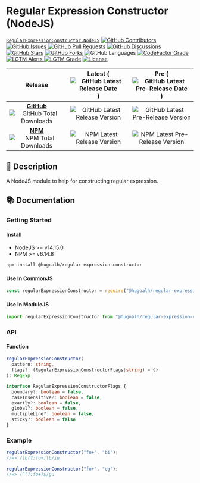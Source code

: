 # Regular Expression Constructor (NodeJS)

[`RegularExpressionConstructor.NodeJS`](https://github.com/hugoalh-studio/regular-expression-constructor-nodejs)
[![GitHub Contributors](https://img.shields.io/github/contributors/hugoalh-studio/regular-expression-constructor-nodejs?label=Contributors&logo=github&logoColor=ffffff&style=flat-square)](https://github.com/hugoalh-studio/regular-expression-constructor-nodejs/graphs/contributors)
[![GitHub Issues](https://img.shields.io/github/issues-raw/hugoalh-studio/regular-expression-constructor-nodejs?label=Issues&logo=github&logoColor=ffffff&style=flat-square)](https://github.com/hugoalh-studio/regular-expression-constructor-nodejs/issues)
[![GitHub Pull Requests](https://img.shields.io/github/issues-pr-raw/hugoalh-studio/regular-expression-constructor-nodejs?label=Pull%20Requests&logo=github&logoColor=ffffff&style=flat-square)](https://github.com/hugoalh-studio/regular-expression-constructor-nodejs/pulls)
[![GitHub Discussions](https://img.shields.io/github/discussions/hugoalh-studio/regular-expression-constructor-nodejs?label=Discussions&logo=github&logoColor=ffffff&style=flat-square)](https://github.com/hugoalh-studio/regular-expression-constructor-nodejs/discussions)
[![GitHub Stars](https://img.shields.io/github/stars/hugoalh-studio/regular-expression-constructor-nodejs?label=Stars&logo=github&logoColor=ffffff&style=flat-square)](https://github.com/hugoalh-studio/regular-expression-constructor-nodejs/stargazers)
[![GitHub Forks](https://img.shields.io/github/forks/hugoalh-studio/regular-expression-constructor-nodejs?label=Forks&logo=github&logoColor=ffffff&style=flat-square)](https://github.com/hugoalh-studio/regular-expression-constructor-nodejs/network/members)
![GitHub Languages](https://img.shields.io/github/languages/count/hugoalh-studio/regular-expression-constructor-nodejs?label=Languages&logo=github&logoColor=ffffff&style=flat-square)
[![CodeFactor Grade](https://img.shields.io/codefactor/grade/github/hugoalh-studio/regular-expression-constructor-nodejs?label=Grade&logo=codefactor&logoColor=ffffff&style=flat-square)](https://www.codefactor.io/repository/github/hugoalh-studio/regular-expression-constructor-nodejs)
[![LGTM Alerts](https://img.shields.io/lgtm/alerts/g/hugoalh-studio/regular-expression-constructor-nodejs?label=Alerts&logo=lgtm&logoColor=ffffff&style=flat-square)
![LGTM Grade](https://img.shields.io/lgtm/grade/javascript/g/hugoalh-studio/regular-expression-constructor-nodejs?label=Grade&logo=lgtm&logoColor=ffffff&style=flat-square)](https://lgtm.com/projects/g/hugoalh-studio/regular-expression-constructor-nodejs)
[![License](https://img.shields.io/static/v1?label=License&message=MIT&style=flat-square)](./LICENSE.md)

| **Release** | **Latest** (![GitHub Latest Release Date](https://img.shields.io/github/release-date/hugoalh-studio/regular-expression-constructor-nodejs?label=%20&style=flat-square)) | **Pre** (![GitHub Latest Pre-Release Date](https://img.shields.io/github/release-date-pre/hugoalh-studio/regular-expression-constructor-nodejs?label=%20&style=flat-square)) |
|:-:|:-:|:-:|
| [**GitHub**](https://github.com/hugoalh-studio/regular-expression-constructor-nodejs/releases) ![GitHub Total Downloads](https://img.shields.io/github/downloads/hugoalh-studio/regular-expression-constructor-nodejs/total?label=%20&style=flat-square) | ![GitHub Latest Release Version](https://img.shields.io/github/release/hugoalh-studio/regular-expression-constructor-nodejs?sort=semver&label=%20&style=flat-square) | ![GitHub Latest Pre-Release Version](https://img.shields.io/github/release/hugoalh-studio/regular-expression-constructor-nodejs?include_prereleases&sort=semver&label=%20&style=flat-square) |
| [**NPM**](https://www.npmjs.com/package/@hugoalh/regular-expression-constructor) ![NPM Total Downloads](https://img.shields.io/npm/dt/@hugoalh/regular-expression-constructor?label=%20&style=flat-square) | ![NPM Latest Release Version](https://img.shields.io/npm/v/@hugoalh/regular-expression-constructor/latest?label=%20&style=flat-square) | ![NPM Latest Pre-Release Version](https://img.shields.io/npm/v/@hugoalh/regular-expression-constructor/pre?label=%20&style=flat-square) |

## 📝 Description

A NodeJS module to help for constructing regular expression.

## 📚 Documentation

### Getting Started

#### Install

- NodeJS >= v14.15.0
- NPM >= v6.14.8

```sh
npm install @hugoalh/regular-expression-constructor
```

#### Use In CommonJS

```js
const regularExpressionConstructor = require("@hugoalh/regular-expression-constructor");
```

#### Use In ModuleJS

```js
import regularExpressionConstructor from "@hugoalh/regular-expression-constructor";
```

### API

#### Function

```ts
regularExpressionConstructor(
  pattern: string,
  flags?: (RegularExpressionConstructorFlags|string) = {}
): RegExp

interface RegularExpressionConstructorFlags {
  boundary?: boolean = false,
  caseInsensitive?: boolean = false,
  exactly?: boolean = false,
  global?: boolean = false,
  multipleLine?: boolean = false,
  sticky?: boolean = false
}
```

### Example

```js
regularExpressionConstructor("fo+", "bi");
//=> /\b(?:fo+)\b/iu

regularExpressionConstructor("fo+", "eg");
//=> /^(?:fo+)$/gu
```
